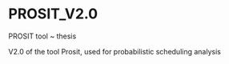 # PROSIT_V2.0
PROSIT tool ~ thesis

V2.0 of the tool Prosit, used for probabilistic scheduling analysis
